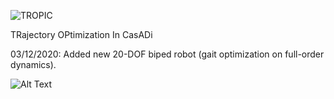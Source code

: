 ![TROPIC](https://github.com/fevrem/TOPIC/blob/master/logo.png)

TRajectory OPtimization In CasADi

03/12/2020: Added new 20-DOF biped robot (gait optimization on full-order dynamics).


![Alt Text](https://github.com/fevrem/TOPIC/blob/master/examples/spatial-20-dof-biped/anim_biped_20_DOF.gif)
